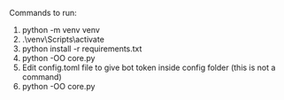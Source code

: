 Commands to run:
1. python -m venv venv
2. .\venv\Scripts\activate
3. python install -r requirements.txt
4. python -OO core.py
5. Edit config.toml file to give bot token inside config folder (this is not a command)
6. python -OO core.py
